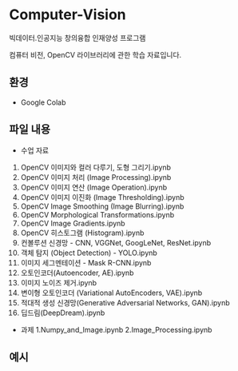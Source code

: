 # Computer-Vision
빅데이터․인공지능 창의융합 인재양성 프로그램

컴퓨터 비전, OpenCV 라이브러리에 관한 학습 자료입니다.

## 환경
- Google Colab

## 파일 내용
- 수업 자료
01. OpenCV 이미지와 컬러 다루기, 도형 그리기.ipynb
02. OpenCV 이미지 처리 (Image Processing).ipynb
03. OpenCV 이미지 연산 (Image Operation).ipynb
04. OpenCV 이미지 이진화 (Image Thresholding).ipynb
05. OpenCV Image Smoothing (Image Blurring).ipynb
06. OpenCV Morphological Transformations.ipynb
07. OpenCV Image Gradients.ipynb
08. OpenCV 히스토그램 (Histogram).ipynb
09. 컨볼루션 신경망 - CNN, VGGNet, GoogLeNet, ResNet.ipynb
10. 객체 탐지 (Object Detection) - YOLO.ipynb
11. 이미지 세그멘테이션 - Mask R-CNN.ipynb
12. 오토인코더(Autoencoder, AE).ipynb
13. 이미지 노이즈 제거.ipynb
14. 변이형 오토인코더 (Variational AutoEncoders, VAE).ipynb
15. 적대적 생성 신경망(Generative Adversarial Networks, GAN).ipynb
16. 딥드림(DeepDream).ipynb

- 과제
1.Numpy_and_Image.ipynb
2.Image_Processing.ipynb

## 예시
